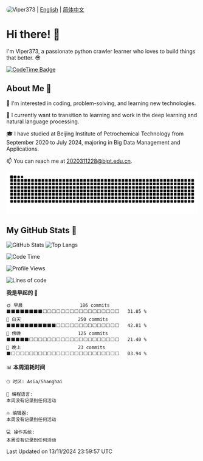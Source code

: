 <img src="https://viper3-1318672778.cos.ap-beijing.myqcloud.com/user/Deft%E5%8D%81%E5%B9%B4%E7%A3%A8%E4%B8%80%E5%89%91%E5%A4%BA%E5%86%A0.jpg" alt="Viper373" style="width: 64px; height: auto; border-radius: 24px;"> | [English](./README.md) | [简体中文](./README.zh.md)

# Hi there! 👋  

I'm Viper373, a passionate python crawler learner who loves to build things that better. 😎

[![CodeTime Badge](https://img.shields.io/endpoint?style=for-the-badge&color=&url=https%3A%2F%2Fapi.codetime.dev%2Fshield%3Fid%3D27070%26project%3D%26in=0)](https://codetime.dev)

## About Me 🎨
👀 I'm interested in coding, problem-solving, and learning new technologies.

🌱 I currently want to transition to learning and work in the deep learning and natural language processing.

🎓 I have studied at Beijing Institute of Petrochemical Technology from September 2020 to July 2024, majoring in Big Data Management and Applications.

📫 You can reach me at 2020311228@bipt.edu.cn.

<picture>
  <source media="(prefers-color-scheme: dark)" srcset="https://raw.githubusercontent.com/Viper373/Viper373/snk_output/github-contribution-grid-snake-dark.svg" />
  <source media="(prefers-color-scheme: light)" srcset="https://raw.githubusercontent.com/Viper373/Viper373/snk_output/github-contribution-grid-snake.svg" />
  <img alt="github-snake" src="https://raw.githubusercontent.com/Viper373/Viper373/snk_output/github-contribution-grid-snake.svg" />
</picture>

## My GitHub Stats 🥳

<p>
  <img src="https://github-readme-stats-cyan-one-64.vercel.app/api?username=Viper373&theme=vue&show_icons=true" alt="GitHub Stats" style="width: 447px;" />
  <img src="https://github-readme-stats-cyan-one-64.vercel.app/api/top-langs/?username=Viper373&theme=vue&show_icons=true&layout=compact" alt="Top Langs" style="width: 340px;" />
</p>

<!--START_SECTION:waka-->
![Code Time](http://img.shields.io/badge/Code%20Time-129%20hrs%2029%20mins-blue)

![Profile Views](http://img.shields.io/badge/%E4%B8%AA%E4%BA%BA%E8%B5%84%E6%96%99%E8%A7%82%E7%9C%8B%E6%AC%A1%E6%95%B0-2-blue)

![Lines of code](https://img.shields.io/badge/%E4%BB%8E%E3%80%8CHello%20World%E3%80%8D%E8%B5%B7%E6%88%91%E5%B7%B2%E7%BB%8F%E5%86%99%E4%BA%86-2.8%20million%20%E8%A1%8C%E4%BB%A3%E7%A0%81-blue)

**我是早起的 🐤** 

```text
🌞 早晨                     186 commits         ⬛⬛⬛⬛⬛⬛⬛⬛⬜⬜⬜⬜⬜⬜⬜⬜⬜⬜⬜⬜⬜⬜⬜⬜⬜   31.85 % 
🌆 白天                     250 commits         ⬛⬛⬛⬛⬛⬛⬛⬛⬛⬛⬛⬜⬜⬜⬜⬜⬜⬜⬜⬜⬜⬜⬜⬜⬜   42.81 % 
🌃 傍晚                     125 commits         ⬛⬛⬛⬛⬛⬜⬜⬜⬜⬜⬜⬜⬜⬜⬜⬜⬜⬜⬜⬜⬜⬜⬜⬜⬜   21.40 % 
🌙 晚上                     23 commits          ⬛⬜⬜⬜⬜⬜⬜⬜⬜⬜⬜⬜⬜⬜⬜⬜⬜⬜⬜⬜⬜⬜⬜⬜⬜   03.94 % 
```


📊 **本周消耗时间** 

```text
🕑︎ 时区: Asia/Shanghai

💬 编程语言: 
本周没有记录到任何活动

🔥 编辑器: 
本周没有记录到任何活动

💻 操作系统: 
本周没有记录到任何活动
```


 Last Updated on 13/11/2024 23:59:57 UTC
<!--END_SECTION:waka-->
